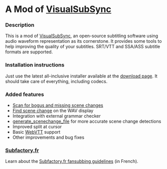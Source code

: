 # A Mod of [VisualSubSync] #

### Description ###
This is a mod of [VisualSubSync], an open-source subtitling software using audio waveform representation as its cornerstone.
It provides some tools to help improving the quality of your subtitles.
SRT/VTT and SSA/ASS subtitle formats are supported.

### Installation instructions ###
Just use the latest all-inclusive installer available at the [download page](https://bitbucket.org/spirit/visualsubsync/downloads).
It should take care of everything, including codecs.

### Added features ###
* [Scan for bogus and missing scene changes](http://www.youtube.com/watch?v=Ks9EBJl_ANE)
* [Find scene change](http://www.youtube.com/watch?v=1wXBlW5OfTI) on the WAV display
* Integration with external grammar checker
* [generate_scenechange_file](https://bitbucket.org/spirit/generate_scenechange_file/) for more accurate scene change detections
* Improved split at cursor
* Basic [WebVTT](http://dev.w3.org/html5/webvtt/) support
* Other improvements and bug fixes

### [Subfactory.fr](https://www.subfactory.fr/) ###
Learn about the [Subfactory.fr fansubbing guidelines](https://www.subfactory.fr/forum.html#thread/31470/) (in French).

[VisualSubSync]: http://www.visualsubsync.org/